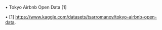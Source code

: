•	Tokyo Airbnb Open Data [1]


•	[1] https://www.kaggle.com/datasets/tsarromanov/tokyo-airbnb-open-data.
